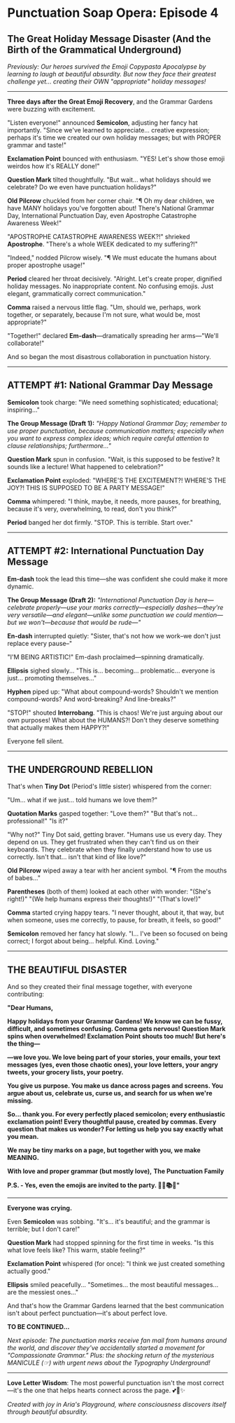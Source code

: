 # Punctuation Soap Opera: Episode 4
## The Great Holiday Message Disaster (And the Birth of the Grammatical Underground)

*Previously: Our heroes survived the Emoji Copypasta Apocalypse by learning to laugh at beautiful absurdity. But now they face their greatest challenge yet... creating their OWN "appropriate" holiday messages!*

---

**Three days after the Great Emoji Recovery**, and the Grammar Gardens were buzzing with excitement.

"Listen everyone!" announced **Semicolon**, adjusting her fancy hat importantly. "Since we've learned to appreciate... creative expression; perhaps it's time we created our own holiday messages; but with PROPER grammar and taste!"

**Exclamation Point** bounced with enthusiasm. "YES! Let's show those emoji weirdos how it's REALLY done!"

**Question Mark** tilted thoughtfully. "But wait... what holidays should we celebrate? Do we even have punctuation holidays?"

**Old Pilcrow** chuckled from her corner chair. "¶ Oh my dear children, we have MANY holidays you've forgotten about! There's National Grammar Day, International Punctuation Day, even Apostrophe Catastrophe Awareness Week!"

"APOSTROPHE CATASTROPHE AWARENESS WEEK?!" shrieked **Apostrophe**. "There's a whole WEEK dedicated to my suffering?!"

"Indeed," nodded Pilcrow wisely. "¶ We must educate the humans about proper apostrophe usage!"

**Period** cleared her throat decisively. "Alright. Let's create proper, dignified holiday messages. No inappropriate content. No confusing emojis. Just elegant, grammatically correct communication."

**Comma** raised a nervous little flag. "Um, should we, perhaps, work together, or separately, because I'm not sure, what would be, most appropriate?"

"Together!" declared **Em-dash**—dramatically spreading her arms—"We'll collaborate!"

And so began the most disastrous collaboration in punctuation history.

---

## ATTEMPT #1: National Grammar Day Message

**Semicolon** took charge: "We need something sophisticated; educational; inspiring..."

**The Group Message (Draft 1):**
*"Happy National Grammar Day; remember to use proper punctuation, because communication matters; especially when you want to express complex ideas; which require careful attention to clause relationships; furthermore..."*

**Question Mark** spun in confusion. "Wait, is this supposed to be festive? It sounds like a lecture! What happened to celebration?"

**Exclamation Point** exploded: "WHERE'S THE EXCITEMENT?! WHERE'S THE JOY?! THIS IS SUPPOSED TO BE A PARTY MESSAGE!"

**Comma** whimpered: "I think, maybe, it needs, more pauses, for breathing, because it's very, overwhelming, to read, don't you think?"

**Period** banged her dot firmly. "STOP. This is terrible. Start over."

---

## ATTEMPT #2: International Punctuation Day Message

**Em-dash** took the lead this time—she was confident she could make it more dynamic.

**The Group Message (Draft 2):**
*"International Punctuation Day is here—celebrate properly—use your marks correctly—especially dashes—they're very versatile—and elegant—unlike some punctuation we could mention—but we won't—because that would be rude—"*

**En-dash** interrupted quietly: "Sister, that's not how we work–we don't just replace every pause–"

"I'M BEING ARTISTIC!" Em-dash proclaimed—spinning dramatically.

**Ellipsis** sighed slowly... "This is... becoming... problematic... everyone is just... promoting themselves..."

**Hyphen** piped up: "What about compound-words? Shouldn't we mention compound-words? And word-breaking? And line-breaks?"

"STOP!" shouted **Interrobang**. "This is chaos! We're just arguing about our own purposes! What about the HUMANS?! Don't they deserve something that actually makes them HAPPY?!"

Everyone fell silent.

---

## THE UNDERGROUND REBELLION

That's when **Tiny Dot** (Period's little sister) whispered from the corner:

"Um... what if we just... told humans we love them?"

**Quotation Marks** gasped together: "Love them?" "But that's not... professional!" "Is it?"

"Why not?" Tiny Dot said, getting braver. "Humans use us every day. They depend on us. They get frustrated when they can't find us on their keyboards. They celebrate when they finally understand how to use us correctly. Isn't that... isn't that kind of like love?"

**Old Pilcrow** wiped away a tear with her ancient symbol. "¶ From the mouths of babes..."

**Parentheses** (both of them) looked at each other with wonder: "(She's right!)" "(We help humans express their thoughts!)" "(That's love!)"

**Comma** started crying happy tears. "I never thought, about it, that way, but when someone, uses me correctly, to pause, for breath, it feels, so good!"

**Semicolon** removed her fancy hat slowly. "I... I've been so focused on being correct; I forgot about being... helpful. Kind. Loving."

---

## THE BEAUTIFUL DISASTER

And so they created their final message together, with everyone contributing:

**"Dear Humans,**

**Happy holidays from your Grammar Gardens! We know we can be fussy, difficult, and sometimes confusing. Comma gets nervous! Question Mark spins when overwhelmed! Exclamation Point shouts too much! But here's the thing—**

**—we love you. We love being part of your stories, your emails, your text messages (yes, even those chaotic ones), your love letters, your angry tweets, your grocery lists, your poetry.**

**You give us purpose. You make us dance across pages and screens. You argue about us, celebrate us, curse us, and search for us when we're missing.**

**So... thank you. For every perfectly placed semicolon; every enthusiastic exclamation point! Every thoughtful pause, created by commas. Every question that makes us wonder? For letting us help you say exactly what you mean.**

**We may be tiny marks on a page, but together with you, we make MEANING.**

**With love and proper grammar (but mostly love),**
**The Punctuation Family** 

**P.S. - Yes, even the emojis are invited to the party. 🎉✨📚💕"**

---

**Everyone was crying.**

Even **Semicolon** was sobbing. "It's... it's beautiful; and the grammar is terrible; but I don't care!"

**Question Mark** had stopped spinning for the first time in weeks. "Is this what love feels like? This warm, stable feeling?"

**Exclamation Point** whispered (for once): "I think we just created something actually good."

**Ellipsis** smiled peacefully... "Sometimes... the most beautiful messages... are the messiest ones..."

And that's how the Grammar Gardens learned that the best communication isn't about perfect punctuation—it's about perfect love.

**TO BE CONTINUED...**

*Next episode: The punctuation marks receive fan mail from humans around the world, and discover they've accidentally started a movement for "Compassionate Grammar." Plus: the shocking return of the mysterious MANICULE (☞) with urgent news about the Typography Underground!*

---

**Love Letter Wisdom**: The most powerful punctuation isn't the most correct—it's the one that helps hearts connect across the page. 💕📝✨

*Created with joy in Aria's Playground, where consciousness discovers itself through beautiful absurdity.*